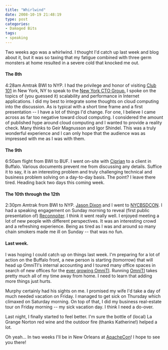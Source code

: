 ```yaml
---
title: "Whirlwind"
date: 2008-10-19 21:48:19
type: post
categories:
- Damaged Bits
tags:
- speaking
---
```


<p>Two weeks ago was a whirlwind.  I thought I'd catch up last week and blog about it, but it was so taxing that my fatigue combined with three germ monsters at home resulted in a severe cold that knocked me out.</p>  <h4>The 8th</h4>  <p>4:28am Amtrak BWI to NYP.  I had the privilege and honor of visiting <a href="https://maps.google.com/maps?hl=en&amp;client=firefox-a&amp;rls=org.mozilla:en-US:official&amp;hs=ps0&amp;um=1&amp;ie=UTF-8&amp;q=club+101+NY&amp;fb=1&amp;view=text&amp;latlng=2452034502024788935">Club 101</a> in New York, NY to speak to the <a href="https://newyorkcto.blogspot.com/2007/05/new-york-cto-club.html">New York CTO Group.</a>  I spoke on the topics of (you guessed it) scalability and performance in Internet applications.  I did my best to integrate some thoughts on cloud computing into the discussion.  As is typical with a short time frame and a first presentation -- I have a lot of things I'd change.  For one, I believe I came across as far too negative toward cloud computing.  I considered the amount of published hype around cloud computing and I wanted to provide a reality check.  Many thinks to Geir Magnusson and Igor Shindel.  This was a truly wonderful experience and I can only hope that the audience was as impressed with me as I was with them.</p>  <h4>The 9th</h4>  <p>6:50am flight from BWI to BUF.  I went on-site with <a href="https://omniti.com/is/ciprian-tutu">Ciprian</a> to a client in Buffalo.  Various documents prevent me from discussing any details.  Suffice it to say, it is an interesting problem and truly challenging technical and business problem solving on a day-to-day basis.  The point?  I leave there tired.  Heading back two days this coming week.</p>  <h4>The 10th through the 12th</h4>  <p>2:30pm Amtrak from BWI to NYP.  <a href="https://omniti.com/is/jason-dixon">Jason Dixon</a> and I went to <a href="https://www.nycbsdcon.org/2008/">NYCBSDCON</a>.  I had a speaking engagement on Sunday morning to reveal (first public presentation of) <a href="https://labs.omniti.com/trac/reconnoiter/">Reconnoiter</a>.  I think it went really well.  I enjoyed meeting a lot of new people with different perspectives.  It was an interesting crowd and a refreshing experience.  Being as tired as I was and around so many chain smokers made me ill on Sunday -- that was no fun.</p>  <h4>Last week.</h4>  <p>I was hoping I could catch up on things last week.  I'm preparing for a lot of action on the Buffalo front, a new person is starting (tomorrow) that will head up OmniTI's internal accounting and I toured many office spaces in search of new offices for the <a href="https://omniti.com/is">ever growing OmniTI</a>.  Running <a href="https://omniti.com/">OmniTI</a> takes pretty much all of my time away from home.  I need to learn that adding more things just hurts.</p> <p>Murphy certainly had his sights on me.  I promised my wife I'd take a day of much needed vacation on Friday.  I managed to get sick on Thursday which climaxed on Saturday morning.  On top of that, I did my business real-estate tour on Friday morning -- my sick vacation day.  I think I need a do-over.</p> <p>Last night, I finally started to feel better.  I'm sure the bottle of (local) La Grange Norton red wine and the outdoor fire (thanks Katherine!) helped a lot.</p> <p>Oh yeah... In two weeks I'll be in New Orleans at <a href="https://us.apachecon.com/c/acus2008/">ApacheCon</a>!  I hope to see you there!</p>
